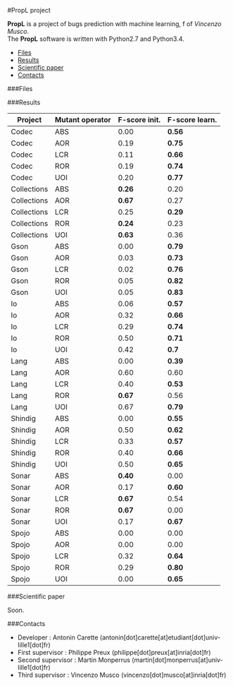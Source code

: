 #PropL project

**PropL** is a project of bugs prediction with machine learning, f of *Vincenzo Musco*.  
The **PropL** software is written with Python2.7 and Python3.4.

*   [Files](#files)
*   [Results](#results)
*   [Scientific paper](#scientific_paper)
*   [Contacts](#contacts)

###<a name="files"></a>Files

###<a name="results"></a>Results

| Project     | Mutant operator | F-score init. | F-score learn.     |
|-------------|-----------------|---------------|--------------------|
| Codec       | ABS             | 0.00          | **0.56**           |
| Codec       | AOR             | 0.19          | **0.75**           |
| Codec       | LCR             | 0.11          | **0.66**           |
| Codec       | ROR             | 0.19          | **0.74**           |
| Codec       | UOI             | 0.20          | **0.77**           |
| Collections | ABS             | **0.26**      | 0.20           |
| Collections | AOR             | **0.67**          | 0.27           |
| Collections | LCR             | 0.25          | **0.29**           |
| Collections | ROR             | **0.24**          | 0.23           |
| Collections | UOI             | **0.63**          | 0.36           |
| Gson        | ABS             | 0.00          | **0.79**           |
| Gson        | AOR             | 0.03          | **0.73**           |
| Gson        | LCR             | 0.02          | **0.76**           |
| Gson        | ROR             | 0.05          | **0.82**           |
| Gson        | UOI             | 0.05          | **0.83**           |
| Io          | ABS             | 0.06          | **0.57**           |
| Io          | AOR             | 0.32          | **0.66**           |
| Io          | LCR             | 0.29          | **0.74**           |
| Io          | ROR             | 0.50          | **0.71**           |
| Io          | UOI             | 0.42          | **0.7**            |
| Lang        | ABS             | 0.00          | **0.39**           |
| Lang        | AOR             | 0.60          | 0.60           |
| Lang        | LCR             | 0.40          | **0.53**           |
| Lang        | ROR             | **0.67**          | 0.56           |
| Lang        | UOI             | 0.67          | **0.79**           |
| Shindig     | ABS             | 0.00          | **0.55**           |
| Shindig     | AOR             | 0.50          | **0.62**           |
| Shindig     | LCR             | 0.33          | **0.57**           |
| Shindig     | ROR             | 0.40          | **0.66**           |
| Shindig     | UOI             | 0.50          | **0.65**           |
| Sonar       | ABS             | **0.40**          | 0.00           |
| Sonar       | AOR             | 0.17          | **0.60**           |
| Sonar       | LCR             | **0.67**          | 0.54           |
| Sonar       | ROR             | **0.67**          | 0.00           |
| Sonar       | UOI             | 0.17          | **0.67**           |
| Spojo       | ABS             | 0.00          | 0.00           |
| Spojo       | AOR             | 0.00          | 0.00           |
| Spojo       | LCR             | 0.32          | **0.64**           |
| Spojo       | ROR             | 0.29          | **0.80**           |
| Spojo       | UOI             | 0.00          | **0.65**           |


###<a name="scientific_paper"></a>Scientific paper

Soon.

###<a name="contacts"></a>Contacts

*   Developer : Antonin Carette (antonin[dot]carette[at]etudiant[dot]univ-lille1[dot]fr)
*   First supervisor : Philippe Preux (philippe[dot]preux[at]inria[dot]fr)
*   Second supervisor : Martin Monperrus (martin[dot]monperrus[at]univ-lille1[dot]fr)
*   Third supervisor : Vincenzo Musco (vincenzo[dot]musco[at]inria[dot]fr) 
